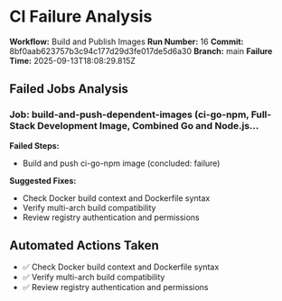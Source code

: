 # CI Failure Analysis

**Workflow:** Build and Publish Images
**Run Number:** 16
**Commit:** 8bf0aab623757b3c94c177d29d3fe017de5d6a30
**Branch:** main
**Failure Time:** 2025-09-13T18:08:29.815Z

## Failed Jobs Analysis

### Job: build-and-push-dependent-images (ci-go-npm, Full-Stack Development Image, Combined Go and Node.js...
**Failed Steps:**
- Build and push ci-go-npm image (concluded: failure)

**Suggested Fixes:**
- Check Docker build context and Dockerfile syntax
- Verify multi-arch build compatibility
- Review registry authentication and permissions

## Automated Actions Taken
- ✅ Check Docker build context and Dockerfile syntax
- ✅ Verify multi-arch build compatibility
- ✅ Review registry authentication and permissions
